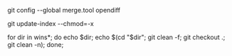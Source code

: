 git config --global merge.tool opendiff

git update-index --chmod=-x

for dir in wins*; do echo $dir; echo $(cd "$dir"; git clean -f; git checkout .; git clean -n); done;